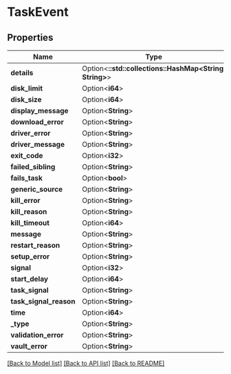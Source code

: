 # TaskEvent

## Properties

| Name                   | Type                                                    | Description | Notes      |
| ---------------------- | ------------------------------------------------------- | ----------- | ---------- |
| **details**            | Option<**::std::collections::HashMap<String, String>**> |             | [optional] |
| **disk_limit**         | Option<**i64**>                                         |             | [optional] |
| **disk_size**          | Option<**i64**>                                         |             | [optional] |
| **display_message**    | Option<**String**>                                      |             | [optional] |
| **download_error**     | Option<**String**>                                      |             | [optional] |
| **driver_error**       | Option<**String**>                                      |             | [optional] |
| **driver_message**     | Option<**String**>                                      |             | [optional] |
| **exit_code**          | Option<**i32**>                                         |             | [optional] |
| **failed_sibling**     | Option<**String**>                                      |             | [optional] |
| **fails_task**         | Option<**bool**>                                        |             | [optional] |
| **generic_source**     | Option<**String**>                                      |             | [optional] |
| **kill_error**         | Option<**String**>                                      |             | [optional] |
| **kill_reason**        | Option<**String**>                                      |             | [optional] |
| **kill_timeout**       | Option<**i64**>                                         |             | [optional] |
| **message**            | Option<**String**>                                      |             | [optional] |
| **restart_reason**     | Option<**String**>                                      |             | [optional] |
| **setup_error**        | Option<**String**>                                      |             | [optional] |
| **signal**             | Option<**i32**>                                         |             | [optional] |
| **start_delay**        | Option<**i64**>                                         |             | [optional] |
| **task_signal**        | Option<**String**>                                      |             | [optional] |
| **task_signal_reason** | Option<**String**>                                      |             | [optional] |
| **time**               | Option<**i64**>                                         |             | [optional] |
| **\_type**             | Option<**String**>                                      |             | [optional] |
| **validation_error**   | Option<**String**>                                      |             | [optional] |
| **vault_error**        | Option<**String**>                                      |             | [optional] |

[[Back to Model list]](../README.md#documentation-for-models)
[[Back to API list]](../README.md#documentation-for-api-endpoints)
[[Back to README]](../README.md)
